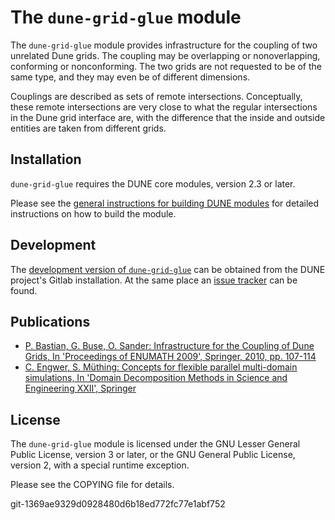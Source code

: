 The `dune-grid-glue` module
===========================

The `dune-grid-glue` module provides infrastructure for the coupling of two unrelated Dune grids.
The coupling may be overlapping or nonoverlapping, conforming or nonconforming.
The two grids are not requested to be of the same type, and they may even be of different dimensions.

Couplings are described as sets of remote intersections.
Conceptually, these remote intersections are very close to what the regular intersections in the Dune grid interface are, with the difference that the inside and outside entities are taken from different grids.

Installation
------------

`dune-grid-glue` requires the DUNE core modules, version 2.3 or later.

Please see the [general instructions for building DUNE modules](https://www.dune-project.org/doc/installation-notes.html) for detailed instructions on how to build the module.

Development
-----------

The [development version of `dune-grid-glue`](https://gitlab.dune-project.org/extensions/dune-grid-glue) can be obtained from the DUNE project's Gitlab installation.
At the same place an [issue tracker](https://gitlab.dune-project.org/extensions/dune-grid-glue/issues) can be found.

Publications
------------

* [P. Bastian, G. Buse, O. Sander: Infrastructure for the Coupling of Dune Grids, In 'Proceedings of ENUMATH 2009', Springer, 2010, pp. 107-114](https://dx.doi.org/10.1007/978-3-642-11795-4_10)
* [C. Engwer, S. Müthing: Concepts for flexible parallel multi-domain simulations, In 'Domain Decomposition Methods in Science and Engineering XXII', Springer](https://dx.doi.org/10.1007/978-3-319-18827-0_17)

License
-------

The `dune-grid-glue` module is licensed under the GNU Lesser General Public License, version 3 or later, or the GNU General Public License, version 2, with a special runtime exception.

Please see the COPYING file for details.


git-1369ae9329d0928480d6b18ed772fc77e1abf752
